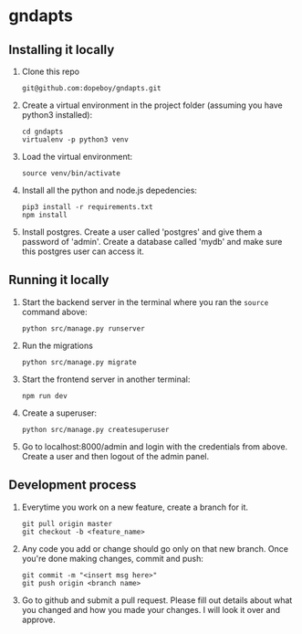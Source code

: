 # gndapts

## Installing it locally

1. Clone this repo

   ```
   git@github.com:dopeboy/gndapts.git
   ```

2. Create a virtual environment in the project folder (assuming you have python3 installed):
   ```
   cd gndapts
   virtualenv -p python3 venv
   ```

3. Load the virtual environment:
   ```
   source venv/bin/activate
   ```
   
4. Install all the python and node.js depedencies:

    ```
    pip3 install -r requirements.txt
    npm install
    ```

5. Install postgres. Create a user called 'postgres' and give them a password of 'admin'. Create a database called 'mydb' and make sure this postgres user can access it.
    
## Running it locally

1. Start the backend server in the terminal where you ran the `source` command above:

    ```
    python src/manage.py runserver 
    ```
   
2. Run the migrations

    ```
    python src/manage.py migrate
    ```
    
3. Start the frontend server in another terminal:

    ```
    npm run dev
    ```
    
4. Create a superuser:

    ```
    python src/manage.py createsuperuser
    ```
    
5. Go to localhost:8000/admin and login with the credentials from above. Create a user and then logout of the admin panel. 

## Development process

1. Everytime you work on a new feature, create a branch for it. 

    ```
    git pull origin master
    git checkout -b <feature_name>
    ```

2. Any code you add or change should go only on that new branch. Once you're done making changes, commit and push:

    ```
    git commit -m "<insert msg here>"
    git push origin <branch name>
    ```
    
3. Go to github and submit a pull request. Please fill out details about what you changed and how you made your changes. I will look it over and approve.
